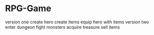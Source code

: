 # RPG-Game
version one
  create hero
  create items
  equip hero with items 
version two
  enter dungeon
  fight monsters
  acquire treasure
  sell items
  
